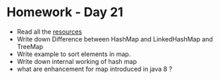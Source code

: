 # Homework - Day 21

* Read all the [resources](../resources/day21.md)
* Write down Difference between HashMap and LinkedHashMap and TreeMap
* Write example to sort elements in map.
* Write down internal working of hash map
* what are enhancement for map introduced in java 8 ?

